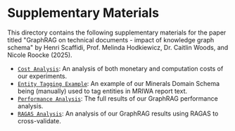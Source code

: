 # Supplementary Materials

This directory contains the following supplementary materials for the paper titled "GraphRAG on technical documents - impact of knowledge graph schema" by Henri Scaffidi, Prof. Melinda Hodkiewicz, Dr. Caitlin Woods, and Nicole Roocke (2025). 

- [`Cost Analysis`](https://github.com/nlp-tlp/KGschema_eval_4GraphRAG/blob/main/supplementary_materials/cost_analysis.md): An analysis of both monetary and computation costs of our experiments.
- [`Entity Tagging Example`](https://github.com/nlp-tlp/KGschema_eval_4GraphRAG/blob/main/supplementary_materials/entity_tagging_example.png): An example of our Minerals Domain Schema being  (manually) used to tag entities in MRIWA report text.
- [`Performance Analysis`](https://github.com/nlp-tlp/KGschema_eval_4GraphRAG/blob/main/supplementary_materials/performance_analysis.pdf): The full results of our GraphRAG performance analysis.
- [`RAGAS Analysis`](https://github.com/nlp-tlp/KGschema_eval_4GraphRAG/blob/main/supplementary_materials/ragas_analysis.md): An analysis of our GraphRAG results using RAGAS to cross-validate.